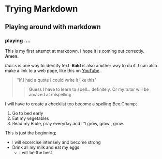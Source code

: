 # Trying Markdown

## Playing around with markdown
### playing .... ###


 This is my first attempt at markdown. I hope it is coming out correctly. **Amen.** 

*Italics* is one way to identify text. **Bold** is also another way to do it.
I can also make a link to a web page, like this on [YouTube](http://youtube.com) .
>"If I had a quote I could write it like this"
>
>> Guess I have to learn to spell... definitely. Or my tutor will be amazed at mispelling.

I will have to create a checklist too become a spelling Bee Champ;
1. Go to bed early
1. Eat my vegetables
1. Read my Bible, pray everyday and I''l grow, grow , grow.

This is just the beginning;
+ I will excercise intensely and become strong
+ Drink all my milk and eat my eggs
    + I will be the best